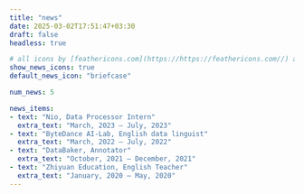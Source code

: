 ```yaml
---
title: "news"
date: 2025-03-02T17:51:47+03:30
draft: false
headless: true

# all icons by [feathericons.com](https://https://feathericons.com//) are supported
show_news_icons: true
default_news_icon: "briefcase"

num_news: 5

news_items:
- text: "Nio, Data Processor Intern"
  extra_text: "March, 2023 – July, 2023"
- text: "ByteDance AI-Lab, English data linguist"
  extra_text: "March, 2022 – July, 2022"
- text: "DataBaker, Annotator"
  extra_text: "October, 2021 – December, 2021"
- text: "Zhiyuan Education, English Teacher"
  extra_text: "January, 2020 – May, 2020"
---
```


